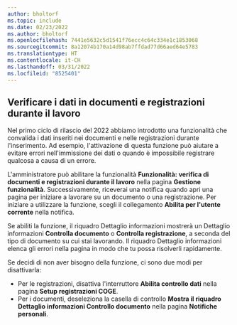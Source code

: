 ```yaml
---
author: bholtorf
ms.topic: include
ms.date: 02/23/2022
ms.author: bholtorf
ms.openlocfilehash: 7441e5632c5d1541f76ecc4c64c334e1c1853068
ms.sourcegitcommit: 8a12074b170a14d98ab7ffdad77d66aed64e5783
ms.translationtype: HT
ms.contentlocale: it-CH
ms.lasthandoff: 03/31/2022
ms.locfileid: "8525401"
---
```

## <a name="check-data-in-documents-and-journals-while-you-work"></a>Verificare i dati in documenti e registrazioni durante il lavoro

Nel primo ciclo di rilascio del 2022 abbiamo introdotto una funzionalità che convalida i dati inseriti nei documenti e nelle registrazioni durante l'inserimento. Ad esempio, l'attivazione di questa funzione può aiutare a evitare errori nell'immissione dei dati o quando è impossibile registrare qualcosa a causa di un errore. 

L'amministratore può abilitare la funzionalità **Funzionalità: verifica di documenti e registrazioni durante il lavoro** nella pagina **Gestione funzionalità**. Successivamente, riceverai una notifica quando apri una pagina per iniziare a lavorare su un documento o una registrazione. Per iniziare a utilizzare la funzione, scegli il collegamento **Abilita per l'utente corrente** nella notifica. 

Se abiliti la funzione, il riquadro Dettaglio informazioni mostrerà un Dettaglio informazioni **Controlla documento** o **Controlla registrazione**, a seconda del tipo di documento su cui stai lavorando. Il riquadro Dettaglio informazioni elenca gli errori nella pagina in modo che tu possa risolverli rapidamente.

Se decidi di non aver bisogno della funzione, ci sono due modi per disattivarla:

* Per le registrazioni, disattiva l'interruttore **Abilita controllo dati** nella pagina **Setup registrazioni COGE**.
* Per i documenti, deseleziona la casella di controllo **Mostra il riquadro Dettaglio informazioni Controllo documento** nella pagina **Notifiche personali**.
